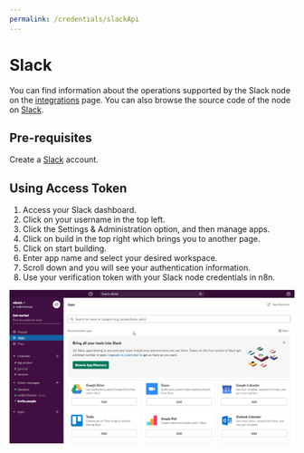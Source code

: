 ```yaml
---
permalink: /credentials/slackApi
---
```


# Slack
You can find information about the operations supported by the Slack node on the [integrations](https://n8n.io/integrations/n8n-nodes-base.slack) page. You can also browse the source code of the node on [Slack](https://github.com/n8n-io/n8n/tree/master/packages/nodes-base/nodes/Slack).

## Pre-requisites

Create a [Slack](https://slack.com/) account.

## Using Access Token

1. Access your Slack dashboard.
2. Click on your username in the top left.
3. Click the Settings & Administration option, and then manage apps.
4. Click on build in the top right which brings you to another page.
5. Click on start building.
6. Enter app name and select your desired workspace.
7. Scroll down and you will see your authentication information.
8. Use your verification token with your Slack node credentials in n8n.

![Getting Slack credentials](./using-access-token.gif)





